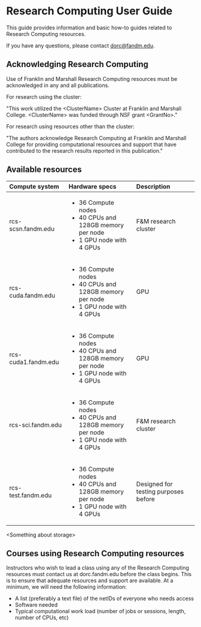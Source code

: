 Research Computing User Guide
=============================

This guide provides information and basic how-to guides related to Research Computing resources. 

If you have any questions, please contact dorc@fandm.edu.

Acknowledging Research Computing
------------------------------

Use of Franklin and Marshall Research Computing resources must be acknowledged in any and all publications.

For research using the cluster:

"This work utilized the \<ClusterName\> Cluster at Franklin and Marshall College. \<ClusterName\> was funded through NSF grant \<GrantNo\>."

For research using resources other than the cluster:

"The authors acknowledge Research Computing at Franklin and Marshall College for providing computational resources and support that have contributed to the research results reported in this publication."

Available resources
------------------------------

| **Compute system**   | **Hardware specs**  | **Description**         |
|:----------|:------|:------------------------| 
|    rcs-scsn.fandm.edu    | <ul><li>36 Compute nodes</li><li>40 CPUs and 128GB memory per node</li><li>1 GPU node with 4 GPUs</li></ul>| F&M research cluster |
|    rcs-cuda.fandm.edu    | <ul><li>36 Compute nodes</li><li>40 CPUs and 128GB memory per node</li><li>1 GPU node with 4 GPUs</li></ul>| GPU |
|    rcs-cuda1.fandm.edu    | <ul><li>36 Compute nodes</li><li>40 CPUs and 128GB memory per node</li><li>1 GPU node with 4 GPUs</li></ul>| GPU |
|    rcs-sci.fandm.edu    | <ul><li>36 Compute nodes</li><li>40 CPUs and 128GB memory per node</li><li>1 GPU node with 4 GPUs</li></ul>| F&M research cluster |
|    rcs-test.fandm.edu    | <ul><li>36 Compute nodes</li><li>40 CPUs and 128GB memory per node</li><li>1 GPU node with 4 GPUs</li></ul>| Designed for testing purposes before |

\<Something about storage\>


Courses using Research Computing resources
------------------------------

Instructors who wish to lead a class using any of the Research Computing resources must contact us at dorc.fandm.edu before the class begins.  This is to ensure that adequate resources and support are available.  At a minimum, we will need the following information:  

- A list (preferably a text file) of the netIDs of everyone who needs access
- Software needed 
- Typical computational work load (number of jobs or sessions, length, number of CPUs, etc)  
